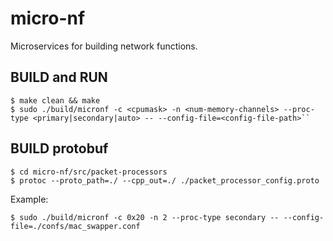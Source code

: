 # micro-nf
Microservices for building network functions.

## BUILD and RUN
```
$ make clean && make
$ sudo ./build/micronf -c <cpumask> -n <num-memory-channels> --proc-type <primary|secondary|auto> -- --config-file=<config-file-path>``
```
## BUILD protobuf   
```
$ cd micro-nf/src/packet-processors
$ protoc --proto_path=./ --cpp_out=./ ./packet_processor_config.proto    
```
Example:
```
$ sudo ./build/micronf -c 0x20 -n 2 --proc-type secondary -- --config-file=./confs/mac_swapper.conf
```

